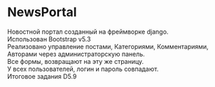 # NewsPortal
Новостной портал созданный на фреймворке django.<br>
Использован Bootstrap v5.3<br>
Реализовано управление постами, Категориями, Комментариями, Авторами через администраторскую панель.<br>
Все формы, возвращают на эту же страницу.<br>
У всех пользователей, логин и пароль совпадают.<br>
Итоговое задания D5.9<br>
